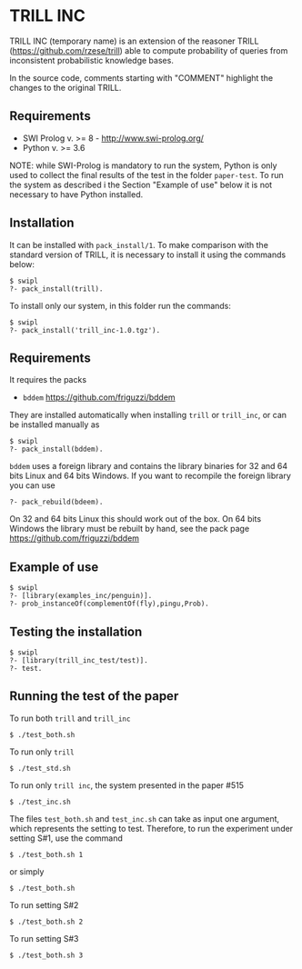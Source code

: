 TRILL INC
=========

TRILL INC (temporary name) is an extension of the reasoner TRILL (https://github.com/rzese/trill) able to compute probability of queries from inconsistent probabilistic knowledge bases.

In the source code, comments starting with "COMMENT" highlight the changes to the original TRILL.

Requirements
------------

- SWI Prolog v. >= 8 - http://www.swi-prolog.org/
- Python v. >= 3.6

NOTE: while SWI-Prolog is mandatory to run the system, Python is only used to collect the final results of the test in the folder `paper-test`. To run the system as described i the Section "Example of use" below it is not necessary to have Python installed.

Installation
------------
It can be installed with `pack_install/1`. To make comparison with the standard version of TRILL, it is necessary to install it using the commands below:

    $ swipl
    ?- pack_install(trill).

To install only our system, in this folder run the commands:

    $ swipl
    ?- pack_install('trill_inc-1.0.tgz').

Requirements
-------------
It requires the packs

 * `bddem` https://github.com/friguzzi/bddem
 
 They are installed automatically when installing `trill` or `trill_inc`, or can be installed manually as

    $ swipl
    ?- pack_install(bddem).

`bddem` uses a foreign library and contains the library binaries for 32 and 64 bits Linux and 64 bits Windows. If you want to recompile the foreign library you can use

    ?- pack_rebuild(bdeem).

On 32 and 64 bits Linux this should work out of the box. On 64 bits Windows the library must be rebuilt by hand, see the pack page https://github.com/friguzzi/bddem


Example of use
---------------

    $ swipl
    ?- [library(examples_inc/penguin)].
    ?- prob_instanceOf(complementOf(fly),pingu,Prob).

Testing the installation
------------------------

    $ swipl
    ?- [library(trill_inc_test/test)].
    ?- test.

Running the test of the paper
-----------------------------
To run both `trill` and `trill_inc`

    $ ./test_both.sh

To run only `trill`

    $ ./test_std.sh

To run only `trill inc`, the system presented in the paper #515

    $ ./test_inc.sh
   
The files `test_both.sh` and `test_inc.sh` can take as input one argument, which represents the setting to test.
Therefore, to run the experiment under setting S#1, use the command

    $ ./test_both.sh 1

or simply

    $ ./test_both.sh

To run setting S#2

    $ ./test_both.sh 2


To run setting S#3

    $ ./test_both.sh 3


